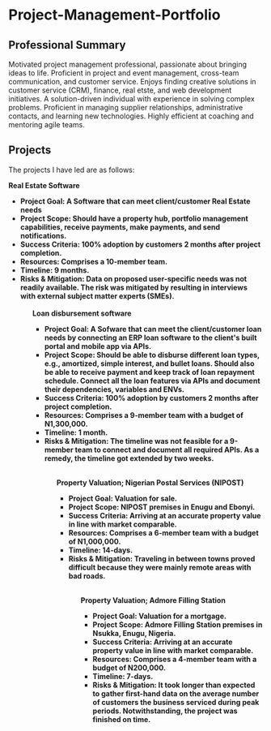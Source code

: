 # Project-Management-Portfolio
## Professional Summary
Motivated project management professional, passionate about bringing ideas to life. Proficient in project and event management, cross-team communication, and customer service. Enjoys finding creative solutions in customer service (CRM), finance, real etste, and web development initiatives. A solution-driven individual with experience in solving complex problems. Proficient in managing supplier relationships, administrative contacts, and learning new technologies. Highly efficient at coaching and mentoring agile teams. 
## Projects 
The projects I have led are as follows: <br/>

<b>Real Estate Software<b/> 
 
  <ul>
<li>Project Goal: A Software that can meet client/customer Real Estate needs 
<li>Project Scope: Should have a property hub, portfolio management capabilities, receive payments, make payments, and send notifications. 
<li>Success Criteria: 100% adoption by customers 2 months after project completion.  
<li>Resources: Comprises a 10-member team. 
<li>Timeline: 9 months. 
<li>Risks & Mitigation: Data on proposed user-specific needs was not readily available. The risk was mitigated by resulting in interviews with external subject matter experts (SMEs). 
  <ul/> 
  <br/>
<b>Loan disbursement software<b/>
  <ul>
<li>Project Goal: A Sofware that can meet the client/customer loan needs by connecting an ERP loan software to the client's built portal and mobile app via APIs.  
<li>Project Scope: Should be able to disburse different loan types, e.g., amortized, simple interest, and bullet loans. Should also be able to receive payment and keep track of loan repayment schedule. Connect all the loan features via APIs and document their dependencies, variables and ENVs.  
<li>Success Criteria: 100% adoption by customers 2 months after project completion.  
<li>Resources: Comprises a 9-member team with a budget of N1,300,000. 
<li>Timeline: 1 month. 
<li>Risks & Mitigation: The timeline was not feasible for a 9-member team to connect and document all required APIs. As a remedy, the timeline got extended by two weeks. 
  <ul/>
  <br/>

 <b>Property Valuation; Nigerian Postal Services (NIPOST)<b/>
  <ul>
<li>Project Goal: Valuation for sale. 
<li>Project Scope: NIPOST premises in Enugu and Ebonyi. 
<li>Success Criteria: Arriving at an accurate property value in line with market comparable.  
<li>Resources: Comprises a 6-member team with a budget of N1,000,000. 
<li>Timeline: 14-days. 
<li>Risks & Mitigation: Traveling in between towns proved difficult because they were mainly remote areas with bad roads. 
 <ul/>
 <br/>

<b>Property Valuation; Admore Filling Station <b/>
 <ul>
<li>Project Goal: Valuation for a mortgage. 
<li>Project Scope: Admore Filling Station premises in Nsukka, Enugu, Nigeria. 
<li>Success Criteria: Arriving at an accurate property value in line with market comparable.  
<li>Resources: Comprises a 4-member team with a budget of N200,000. 
<li>Timeline: 7-days. 
<li>Risks & Mitigation: It took longer than expected to gather first-hand data on the average number of customers the business serviced during peak periods. Notwithstanding, the project was finished on time. 
 <ul/>
